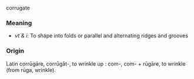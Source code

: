 corrugate
### Meaning
+ _vt & i_: To shape into folds or parallel and alternating ridges and grooves

### Origin

Latin corrūgāre, corrūgāt-, to wrinkle up : com-, com- + rūgāre, to wrinkle (from rūga, wrinkle).
